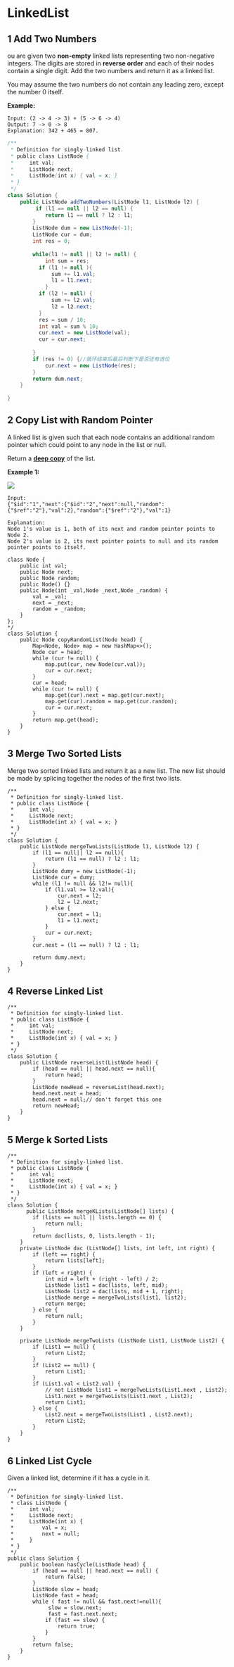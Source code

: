 # LinkedList

## 1 Add Two Numbers

ou are given two **non-empty** linked lists representing two non-negative integers. The digits are stored in **reverse order** and each of their nodes contain a single digit. Add the two numbers and return it as a linked list.

You may assume the two numbers do not contain any leading zero, except the number 0 itself.

**Example:**

```text
Input: (2 -> 4 -> 3) + (5 -> 6 -> 4)
Output: 7 -> 0 -> 8
Explanation: 342 + 465 = 807.
```

```java
/**
 * Definition for singly-linked list.
 * public class ListNode {
 *     int val;
 *     ListNode next;
 *     ListNode(int x) { val = x; }
 * }
 */
class Solution {
    public ListNode addTwoNumbers(ListNode l1, ListNode l2) {
         if (l1 == null || l2 == null) {
            return l1 == null ? l2 : l1;
        }
        ListNode dum = new ListNode(-1);
        ListNode cur = dum;
        int res = 0;
       
        while(l1 != null || l2 != null) {
            int sum = res;
          if (l1 != null ){
              sum += l1.val;
              l1 = l1.next;
            }
          if (l2 != null) {
              sum += l2.val;
              l2 = l2.next;
          }
          res = sum / 10;
          int val = sum % 10;
          cur.next = new ListNode(val);         
          cur = cur.next; 
          
        }
        if (res != 0) {//循环结束后最后判断下是否还有进位
            cur.next = new ListNode(res);
        }
        return dum.next;
    }
         
}
```

## 2 Copy List with Random Pointer

A linked list is given such that each node contains an additional random pointer which could point to any node in the list or null.

Return a [**deep copy**](https://en.wikipedia.org/wiki/Object_copying#Deep_copy) of the list.

**Example 1:**

![](https://discuss.leetcode.com/uploads/files/1470150906153-2yxeznm.png)

```text
Input:
{"$id":"1","next":{"$id":"2","next":null,"random":{"$ref":"2"},"val":2},"random":{"$ref":"2"},"val":1}

Explanation:
Node 1's value is 1, both of its next and random pointer points to Node 2.
Node 2's value is 2, its next pointer points to null and its random pointer points to itself.
```

```text
class Node {
    public int val;
    public Node next;
    public Node random;
    public Node() {}
    public Node(int _val,Node _next,Node _random) {
        val = _val;
        next = _next;
        random = _random;
    }
};
*/
class Solution {
    public Node copyRandomList(Node head) {      
        Map<Node, Node> map = new HashMap<>();      
        Node cur = head;
        while (cur != null) {
            map.put(cur, new Node(cur.val));
            cur = cur.next;
        }       
        cur = head;
        while (cur != null) {
            map.get(cur).next = map.get(cur.next);
            map.get(cur).random = map.get(cur.random);
            cur = cur.next;
        }
        return map.get(head); 
    }
}
```

## 3 Merge Two Sorted Lists

Merge two sorted linked lists and return it as a new list. The new list should be made by splicing together the nodes of the first two lists.

```text
/**
 * Definition for singly-linked list.
 * public class ListNode {
 *     int val;
 *     ListNode next;
 *     ListNode(int x) { val = x; }
 * }
 */
class Solution {
    public ListNode mergeTwoLists(ListNode l1, ListNode l2) {
        if (l1 == null|| l2 == null){
            return (l1 == null) ? l2 : l1;
        }
        ListNode dumy = new ListNode(-1);
        ListNode cur = dumy;
        while (l1 != null && l2!= null){
            if (l1.val >= l2.val){
                cur.next = l2;
                l2 = l2.next;
            } else {
                cur.next = l1;
                l1 = l1.next;
            }
            cur = cur.next;
        }
        cur.next = (l1 == null) ? l2 : l1;
      
        return dumy.next;
    }
}
```

## 4 Reverse Linked List

```text
/**
 * Definition for singly-linked list.
 * public class ListNode {
 *     int val;
 *     ListNode next;
 *     ListNode(int x) { val = x; }
 * }
 */
class Solution {
    public ListNode reverseList(ListNode head) {
        if (head == null || head.next == null){
            return head;
        }
        ListNode newHead = reverseList(head.next);
        head.next.next = head; 
        head.next = null;// don't forget this one
        return newHead;
    }
}
```

## 5 Merge k Sorted Lists

```text
/**
 * Definition for singly-linked list.
 * public class ListNode {
 *     int val;
 *     ListNode next;
 *     ListNode(int x) { val = x; }
 * }
 */
class Solution {
      public ListNode mergeKLists(ListNode[] lists) {
        if (lists == null || lists.length == 0) {
            return null;
        }
        return dac(lists, 0, lists.length - 1);
    }
    private ListNode dac (ListNode[] lists, int left, int right) {
        if (left == right) {
            return lists[left];
        } 
        if (left < right) {
            int mid = left + (right - left) / 2;
            ListNode list1 = dac(lists, left, mid);
            ListNode list2 = dac(lists, mid + 1, right); 
            ListNode merge = mergeTwoLists(list1, list2);
            return merge;
        } else {
            return null;
        }
    }
    
    private ListNode mergeTwoLists (ListNode List1, ListNode List2) {
        if (List1 == null) {
            return List2;
        }
        if (List2 == null) {
            return List1;
        }
        if (List1.val < List2.val) {
            // not ListNode list1 = mergeTwoLists(List1.next , List2);
            List1.next = mergeTwoLists(List1.next , List2);
            return List1;
        } else {
            List2.next = mergeTwoLists(List1 , List2.next);
            return List2;
        }
    }
}
```

## 6 Linked List Cycle

Given a linked list, determine if it has a cycle in it.

```text
/**
 * Definition for singly-linked list.
 * class ListNode {
 *     int val;
 *     ListNode next;
 *     ListNode(int x) {
 *         val = x;
 *         next = null;
 *     }
 * }
 */
public class Solution {
    public boolean hasCycle(ListNode head) {
        if (head == null || head.next == null) {
            return false;
        }
        ListNode slow = head;
        ListNode fast = head;
        while ( fast != null && fast.next!=null){
             slow = slow.next;
             fast = fast.next.next;
            if (fast == slow) {
                return true;
            }
        }
        return false;
    }
}
```



